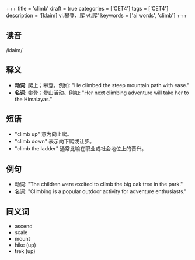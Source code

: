 +++
title = 'climb'
draft = true
categories = ['CET4']
tags = ['CET4']
description = '[klaim] vi.攀登，爬 vt.爬'
keywords = ['ai words', 'climb']
+++

## 读音
/klaim/

## 释义
- **动词**: 爬上；攀登。例如: "He climbed the steep mountain path with ease."
- **名词**: 攀登；登山活动。例如: "Her next climbing adventure will take her to the Himalayas."

## 短语
- "climb up" 意为向上爬。
- "climb down" 表示向下爬或让步。
- "climb the ladder" 通常比喻在职业或社会地位上的晋升。

## 例句
- 动词: "The children were excited to climb the big oak tree in the park."
- 名词: "Climbing is a popular outdoor activity for adventure enthusiasts."

## 同义词
- ascend
- scale
- mount
- hike (up)
- trek (up)

